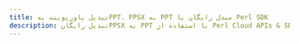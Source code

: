 ---title: تبدیل پاورپوینت بهPPT، PPSX به PPT مبدل رایگان یا Perl SDKdescription: تبدیل رایگانPPSX به PPT با استفاده از Perl Cloud APIs & SDK. همچنین اسناد Microsoft PowerPoint را در Cloud ایجاد، ویرایش و رندر کنید.---